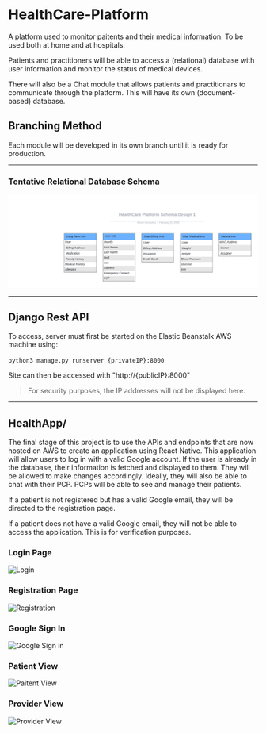 # HealthCare-Platform

A platform used to monitor paitents and their medical information. To be used both at home and at hospitals. 

Patients and practitioners will be able to access a (relational) database with user information and monitor the status of medical devices.

There will also be a Chat module that allows patients and practitionars to communicate through the platform. This will have its own (document-based) database.

## Branching Method

Each module will be developed in its own branch until it is ready for production.

___

### Tentative Relational Database Schema

![Image](https://github.com/keven-deoliveira/HealthCare-Platform/blob/main/images/HealthCare%20Platform%20Schema%20Design%201%20-%20ERD%20with%20colored%20entities%20(UML%20notation).png)

_____

## Django Rest API

To access, server must first be started on the Elastic Beanstalk AWS machine using: 

```python3 manage.py runserver {privateIP}:8000```

Site can then be accessed with "http://{publicIP}:8000"

> For security purposes, the IP addresses will not be displayed here.

_____

## HealthApp/

The final stage of this project is to use the APIs and endpoints that are now hosted on AWS to create an application using React Native. This application will allow users to log in with a valid Google account. If the user is already in the database, their information is fetched and displayed to them. They will be allowed to make changes accordingly. Ideally, they will also be able to chat with their PCP. PCPs will be able to see and manage their patients.

If a patient is not registered but has a valid Google email, they will be directed to the registration page.

If a patient does not have a valid Google email, they will not be able to access the application. This is for verification purposes.

### Login Page
![Login](https://github.com/keven-deoliveira/HealthCare-Platform/blob/main/images/IMG-0550.PNG)

### Registration Page
![Registration](https://github.com/keven-deoliveira/HealthCare-Platform/blob/main/images/IMG-0551.PNG)

### Google Sign In
![Google Sign in](https://github.com/keven-deoliveira/HealthCare-Platform/blob/main/images/IMG-0552.PNG)

### Patient View
![Paitent View](https://github.com/keven-deoliveira/HealthCare-Platform/blob/main/images/IMG-0553.PNG)

### Provider View
![Provider View](https://github.com/keven-deoliveira/HealthCare-Platform/blob/main/images/IMG-0554.PNG)
